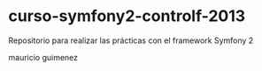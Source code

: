 curso-symfony2-controlf-2013
============================

Repositorio para realizar las prácticas con el framework Symfony 2

mauricio guimenez
